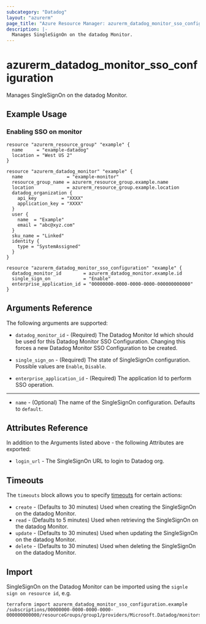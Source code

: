 ```yaml
---
subcategory: "Datadog"
layout: "azurerm"
page_title: "Azure Resource Manager: azurerm_datadog_monitor_sso_configuration"
description: |-
  Manages SingleSignOn on the datadog Monitor.
---
```


# azurerm_datadog_monitor_sso_configuration

Manages SingleSignOn on the datadog Monitor.

## Example Usage

### Enabling SSO on monitor
```hcl
resource "azurerm_resource_group" "example" {
  name     = "example-datadog"
  location = "West US 2"
}

resource "azurerm_datadog_monitor" "example" {
  name                = "example-monitor"
  resource_group_name = azurerm_resource_group.example.name
  location            = azurerm_resource_group.example.location
  datadog_organization {
    api_key         = "XXXX"
    application_key = "XXXX"
  }
  user {
    name  = "Example"
    email = "abc@xyz.com"
  }
  sku_name = "Linked"
  identity {
    type = "SystemAssigned"
  }
}

resource "azurerm_datadog_monitor_sso_configuration" "example" {
  datadog_monitor_id        = azurerm_datadog_monitor.example.id
  single_sign_on            = "Enable"
  enterprise_application_id = "00000000-0000-0000-0000-000000000000"
}
```

## Arguments Reference

The following arguments are supported:

* `datadog_monitor_id` - (Required) The Datadog Monitor Id which should be used for this Datadog Monitor SSO Configuration. Changing this forces a new Datadog Monitor SSO Configuration to be created.

* `single_sign_on` - (Required) The state of SingleSignOn configuration. Possible values are `Enable`, `Disable`.

* `enterprise_application_id` - (Required) The application Id to perform SSO operation.

--- 

* `name` - (Optional) The name of the SingleSignOn configuration. Defaults to `default`.

## Attributes Reference

In addition to the Arguments listed above - the following Attributes are exported:

* `login_url` - The SingleSignOn URL to login to Datadog org.

## Timeouts

The `timeouts` block allows you to specify [timeouts](https://www.terraform.io/docs/configuration/resources.html#timeouts) for certain actions:

* `create` - (Defaults to 30 minutes) Used when creating the SingleSignOn on the datadog Monitor.
* `read` - (Defaults to 5 minutes) Used when retrieving the SingleSignOn on the datadog Monitor.
* `update` - (Defaults to 30 minutes) Used when updating the SingleSignOn on the datadog Monitor.
* `delete` - (Defaults to 30 minutes) Used when deleting the SingleSignOn on the datadog Monitor.

## Import

SingleSignOn on the Datadog Monitor can be imported using the `signle sign on resource id`, e.g.

```shell
terraform import azurerm_datadog_monitor_sso_configuration.example /subscriptions/00000000-0000-0000-0000-000000000000/resourceGroups/group1/providers/Microsoft.Datadog/monitors/monitor1/singleSignOnConfigurations/default
